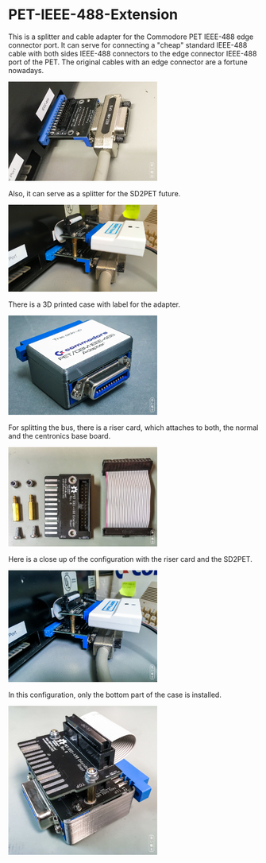 # PET-IEEE-488-Extension
This is a splitter and cable adapter for the Commodore PET IEEE-488 edge connector port. It can serve for connecting a "cheap" standard IEEE-488 cable with both sides IEEE-488 connectors to the edge connector IEEE-488 port of the PET. The original cables with an edge connector are a fortune nowadays.

<img src="https://github.com/svenpetersen1965/PET-IEEE-488-Extension/blob/main/Base_Centronics/Rev.%200/pictures/2978_-_IEEE488_Centr_w_cable.JPG" width="300" alt="Centronics Base">

Also, it can serve as a splitter for the SD2PET future. 

<img src="https://github.com/svenpetersen1965/PET-IEEE-488-Extension/blob/main/Base_Centronics/Rev.%200/pictures/3050_-_Test_w_SD2PET.JPG" width="300" alt="with Riser board and SD2PET future">

There is a 3D printed case with label for the adapter. 

<img src="https://github.com/svenpetersen1965/PET-IEEE-488-Extension/blob/main/Base_Centronics/Rev.%200/pictures/3114_-_Base_Centronics_in_Case.JPG" width="300" alt="with Case">

For splitting the bus, there is a riser card, which attaches to both, the normal and the centronics base board.

<img src="https://github.com/svenpetersen1965/PET-IEEE-488-Extension/blob/main/Riser/Rev.%200/pictures/5259_-_Riser_complete.JPG" width="300" alt="with Case">

Here is a close up of the configuration with the riser card and the SD2PET.

<img src="https://github.com/svenpetersen1965/PET-IEEE-488-Extension/blob/main/Riser/Rev.%200/pictures/3050_-_Riser_wCentronicsBase_SD2PET.JPG" width="300" alt="with Case">

In this configuration, only the bottom part of the case is installed.

<img src="https://github.com/svenpetersen1965/PET-IEEE-488-Extension/blob/main/Riser/Rev.%200/pictures/5260_-_Riser_on_CentronicsBase_case.JPG" width="300" alt="with Case">

